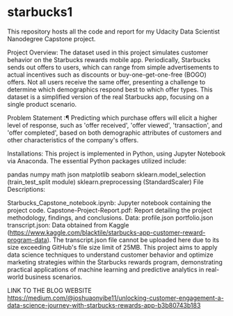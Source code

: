 # starbucks1
This repository hosts all the code and report for my Udacity Data Scientist Nanodegree Capstone project.

Project Overview: The dataset used in this project simulates customer behavior on the Starbucks rewards mobile app. Periodically, Starbucks sends out offers to users, which can range from simple advertisements to actual incentives such as discounts or buy-one-get-one-free (BOGO) offers. Not all users receive the same offer, presenting a challenge to determine which demographics respond best to which offer types. This dataset is a simplified version of the real Starbucks app, focusing on a single product scenario.

Problem Statement :¶ Predicting which purchase offers will elicit a higher level of response, such as 'offer received', 'offer viewed', 'transaction', and 'offer completed', based on both demographic attributes of customers and other characteristics of the company's offers.

Installations: This project is implemented in Python, using Jupyter Notebook via Anaconda. The essential Python packages utilized include:

pandas numpy math json matplotlib seaborn sklearn.model_selection (train_test_split module) sklearn.preprocessing (StandardScaler) File Descriptions:

Starbucks_Capstone_notebook.ipynb: Jupyter notebook containing the project code. Capstone-Project-Report.pdf: Report detailing the project methodology, findings, and conclusions. Data: profile.json portfolio.json transcript.json: Data obtained from Kaggle (https://www.kaggle.com/blacktile/starbucks-app-customer-reward-program-data). The transcript.json file cannot be uploaded here due to its size exceeding GitHub's file size limit of 25MB. This project aims to apply data science techniques to understand customer behavior and optimize marketing strategies within the Starbucks rewards program, demonstrating practical applications of machine learning and predictive analytics in real-world business scenarios.

LINK TO THE BLOG WEBSITE https://medium.com/@joshuaonyibe11/unlocking-customer-engagement-a-data-science-journey-with-starbucks-rewards-app-b3b80743b183
